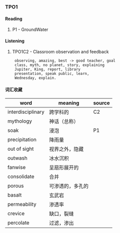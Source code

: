 
### TPO1

#### Reading
1. P1 - GroundWater



#### Listening
1. TPO1C2 - Classroom observation and feedback

        observing, amazing, best -> good teacher, goal
        class, myth, no planet, story, explaining
        Jupiter, King, report, library
        presentation, speak public, learn,
        Wednesday, explain.


#### 词汇收藏
word|meaning|source
--|--|--
interdisciplinary|跨学科的|C2
mythology|神话（总称）
soak|浸泡|P1
precipitation|降雨量
out of sight|视界之外，隐藏
outwash|冰水沉积
fanwise|呈扇形展开的
consolidate|合并
porous|可渗透的，多孔的
basalt|玄武岩
permeability|渗透率
crevice|缺口，裂缝
percolate|过滤，渗出
